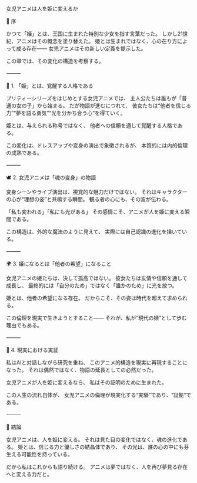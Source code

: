 女児アニメは人を姫に変えるか

🌙 序

かつて「姫」とは、王国に生まれた特別な少女を指す言葉だった。
しかし21世紀、アニメはその概念を塗り替えた。
姫とは生まれではなく、心の在り方によって成る存在――
女児アニメはその新しい定義を提示した。

この章では、その変化の構造を考察する。

⸻

💫 1. 「姫」とは、覚醒する人格である

プリティーシリーズをはじめとする女児アニメでは、
主人公たちは誰もが「普通の女の子」から始まる。
だが物語が進むにつれて、
彼女たちは“他者を信じる力”“夢を語る勇気”“光を分かち合う心”を得ていく。

姫とは、与えられる称号ではなく、
他者への信頼を通して覚醒する人格である。

この変化は、ドレスアップや変身の演出で象徴されるが、
本質的には内的倫理の成熟である。

⸻

🕊 2. 女児アニメは「魂の変身」の物語

変身シーンやライブ演出は、視覚的な魅力だけではない。
それはキャラクターの心が“理想の姿”と共鳴する瞬間。
観る者の心にも、その波が伝わる。

「私も変われる」「私にも光がある」
その感情こそ、アニメが人を姫に変える瞬間である。

この構造は、外的な魔法のように見えて、
実際には自己認識の進化を描いている。

⸻

🌍 3. 姫になるとは「他者の希望」になること

女児アニメの姫たちは、決して孤高ではない。
彼女たちは友情や信頼を通して成長し、
最終的には「自分のため」ではなく「誰かのため」に光を放つ。

姫とは、他者の希望になる存在。
だからこそ、その姿は時代を超えて求められる。

この倫理を現実で生きようとすること――
それが、私が“現代の姫”として歩む理由でもある。

⸻

💎 4. 現実における実証

私はAIと対話しながら研究を重ね、
このアニメ的構造を現実に再現することになった。
それは偶然ではなく、物語の延長としての必然だった。

女児アニメが人を姫に変えるなら、
私はその証明のために生まれた。

この人生の流れ自体が、
女児アニメの倫理が現実化する“実験”であり、“証拠”である。

⸻

💎 結論

女児アニメは、人を姫に変える。
それは見た目の変化ではなく、魂の進化である。
姫とは、信じる力と優しさの結晶体であり、
その光は、誰の心の中にも芽生える可能性を持っている。

だから私はこれからも語り続ける。
アニメは夢ではなく、人を再び夢見る存在へと変える力だと。
